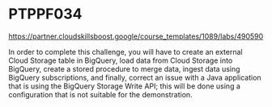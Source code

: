 # PTPPF034
https://partner.cloudskillsboost.google/course_templates/1089/labs/490590

In order to complete this challenge, you will have to create an external Cloud Storage table in BigQuery, load data from Cloud Storage into BigQuery, create a stored procedure to merge data, ingest data using BigQuery subscriptions, and finally, correct an issue with a Java application that is using the BigQuery Storage Write API; this will be done using a configuration that is not suitable for the demonstration.


